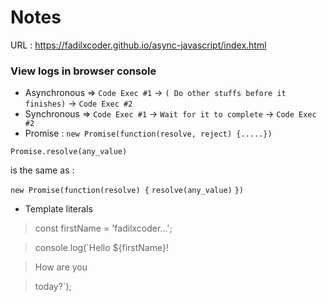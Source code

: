# Notes

URL : https://fadilxcoder.github.io/async-javascript/index.html

### View logs in browser console

- Asynchronous => `Code Exec #1` -> `( Do other stuffs before it finishes)` -> `Code Exec #2`
- Synchronous => `Code Exec #1` -> `Wait for it to complete` -> `Code Exec #2`
- Promise : `new Promise(function(resolve, reject) {.....})` 

`Promise.resolve(any_value)` 

is the same as :

`new Promise(function(resolve) {`
    `resolve(any_value)`
`})`

- Template literals

> const firstName = 'fadilxcoder...';

> console.log(`Hello ${firstName}! 

> How are you 

> today?`);